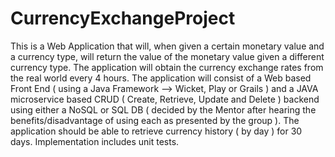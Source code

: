 # CurrencyExchangeProject
This is a Web Application that will, when given a certain monetary value and a currency type, will return the value of the monetary value given a different currency type. The application will obtain the currency exchange rates from the real world every 4 hours. The application will consist of a Web based Front End ( using a Java Framework --> Wicket, Play or Grails ) and a JAVA microservice based CRUD ( Create, Retrieve, Update and Delete ) backend using either a NoSQL or SQL DB ( decided by the Mentor after hearing the benefits/disadvantage of using each as presented by the group ). The application should be able to retrieve currency history ( by day ) for 30 days. Implementation includes unit tests.